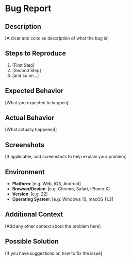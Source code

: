 # Bug Report

## Description

[A clear and concise description of what the bug is]

## Steps to Reproduce

1. [First Step]
2. [Second Step]
3. [and so on...]

## Expected Behavior

[What you expected to happen]

## Actual Behavior

[What actually happened]

## Screenshots

[If applicable, add screenshots to help explain your problem]

## Environment

- **Platform**: [e.g. Web, iOS, Android]
- **Browser/Device**: [e.g. Chrome, Safari, iPhone X]
- **Version**: [e.g. 22]
- **Operating System**: [e.g. Windows 10, macOS 11.2]

## Additional Context

[Add any other context about the problem here]

## Possible Solution

[If you have suggestions on how to fix the issue]